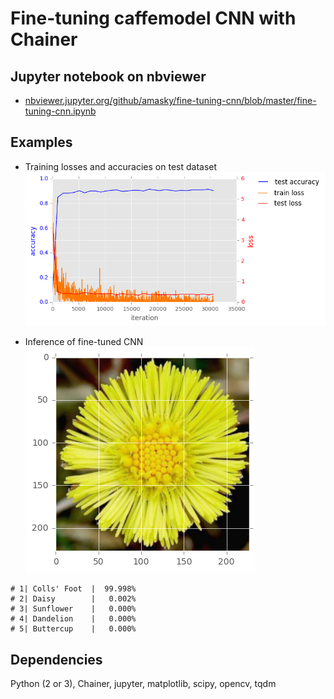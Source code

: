 # Fine-tuning caffemodel CNN with Chainer  

## Jupyter notebook on nbviewer  
* [nbviewer.jupyter.org/github/amasky/fine-tuning-cnn/blob/master/fine-tuning-cnn.ipynb](http://nbviewer.jupyter.org/github/amasky/fine-tuning-cnn/blob/master/fine-tuning-cnn.ipynb)


## Examples  

* Training losses and accuracies on test dataset
![training loss and iteration](examples/loss.png)

* Inference of fine-tuned CNN   
![example image in the dataset](examples/colls'%20foot.png)

```
# 1| Colls' Foot  |  99.998%
# 2| Daisy        |   0.002%
# 3| Sunflower    |   0.000%
# 4| Dandelion    |   0.000%
# 5| Buttercup    |   0.000%
```

## Dependencies
Python (2 or 3), Chainer, jupyter, matplotlib, scipy, opencv, tqdm  
